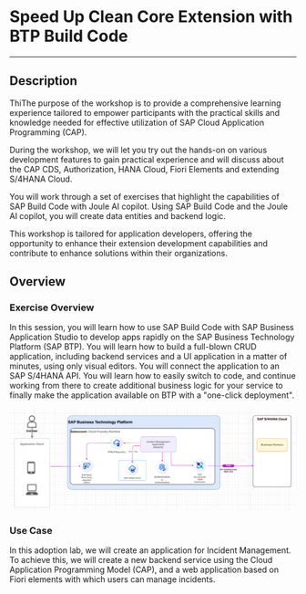 <div class="draftWatermark">


# Speed Up Clean Core Extension with BTP Build Code

---

## Description

ThiThe purpose of the workshop is to provide a comprehensive learning experience tailored to empower participants with the practical skills and knowledge needed for effective utilization of SAP Cloud Application Programming (CAP).

During the workshop, we will let you try out the hands-on on various development features to gain practical experience and will discuss about the CAP CDS, Authorization, HANA Cloud, Fiori Elements and extending S/4HANA Cloud.

You will work through a set of exercises that highlight the capabilities of SAP Build Code with Joule AI copilot. Using SAP Build Code and the Joule AI copilot, you will create data entities and backend logic. 

This workshop is tailored for application developers, offering the opportunity to enhance their extension development capabilities and contribute to enhance solutions within their organizations.

## Overview

### Exercise Overview
In this session, you will learn how to use SAP Build Code with SAP Business Application Studio to develop apps rapidly on the SAP Business Technology Platform (SAP BTP). You will learn how to build a full-blown CRUD application, including backend services and a UI application in a matter of minutes, using only visual editors. You will connect the application to an SAP S/4HANA API. You will learn how to easily switch to code, and continue working from there to create additional business logic for your service to finally make the application available on BTP with a "one-click deployment".

![](vx_images/194036073646401.png)

### Use Case

In this adoption lab, we will create an application for Incident Management. To achieve this, we will create a new backend service using the Cloud Application Programming Model (CAP), and a web application based on Fiori elements with which users can manage incidents.

